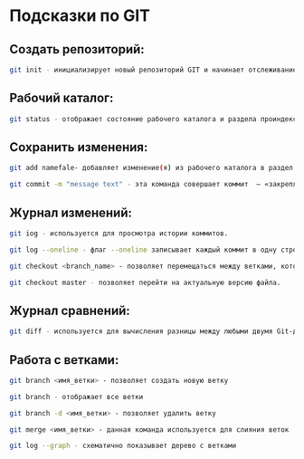 # Подсказки по GIT

## Создать репозиторий:
```sh
git init - инициализирует новый репозиторий GIT и начинает отслеживание существующего каталога.
```

## Рабочий каталог:
```sh
git status - отображает состояние рабочего каталога и раздела проиндексированных файлов.
```
## Cохранить изменения:
```sh
git add namefale- добавляет изменение(я) из рабочего каталога в раздел проиндексированных файлов.
```
```sh
git commit -m "message text" - эта команда совершает коммит  — «закрепляет» промежуточные результаты, флаг –m вносит описание изменений.
```

## Журнал изменений:
```sh
git iog - используется для просмотра истории коммитов.
```
```sh
git log --oneline - флаг --oneline записывает каждый коммит в одну строку. 
```
```sh
git checkout <branch_name> - позволяет перемещаться между ветками, которые были созданы ранее.
```
```sh
git checkout master - позволяет перейти на актуальную версию файла.
```
## Журнал сравнений:
```sh
git diff - используется для вычисления разницы между любыми двумя Git-деревьями.
```
## Работа с ветками:
```sh
git branch <имя_ветки> - позволяет создать новую ветку
```
```sh
git branch - отображает все ветки
```
```sh
git branch -d <имя_ветки> - позволяет удалить ветку
```
```sh
git merge <имя_ветки> - данная команда используется для слияния веток
```
```sh
git log --graph - схематично показывает дерево с ветками
```

